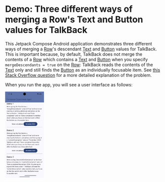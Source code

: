 # Demo: Three different ways of merging a Row's Text and Button values for TalkBack

This Jetpack Compose Android application demonstrates three different ways
of merging a [Row][1]'s descendant [Text][2] and [Button][3] values for TalkBack.
This is important because, by default,
TalkBack does not merge the contents of a [Row][1] which contains a [Text][2] and [Button][3]
when you specify `mergeDescendants = true` on the [Row][1]:
TalkBack reads the contents of the [Text][2] only
and still finds the [Button][3] as an individually focusable item.
See [this Stack Overflow question][4] for a more detailed explanation of the problem.

When you run the app, you will see a user interface as follows:

<img src="Screenshot.png" alt="Screenshot of application" width=25%>

[1]: https://developer.android.com/reference/kotlin/androidx/compose/foundation/layout/package-summary#Row(androidx.compose.ui.Modifier,androidx.compose.foundation.layout.Arrangement.Horizontal,androidx.compose.ui.Alignment.Vertical,kotlin.Function1)
[2]: https://developer.android.com/reference/kotlin/androidx/compose/material3/package-summary#Text(kotlin.String,androidx.compose.ui.Modifier,androidx.compose.ui.graphics.Color,androidx.compose.ui.unit.TextUnit,androidx.compose.ui.text.font.FontStyle,androidx.compose.ui.text.font.FontWeight,androidx.compose.ui.text.font.FontFamily,androidx.compose.ui.unit.TextUnit,androidx.compose.ui.text.style.TextDecoration,androidx.compose.ui.text.style.TextAlign,androidx.compose.ui.unit.TextUnit,androidx.compose.ui.text.style.TextOverflow,kotlin.Boolean,kotlin.Int,kotlin.Int,kotlin.Function1,androidx.compose.ui.text.TextStyle)
[3]: https://developer.android.com/reference/kotlin/androidx/compose/material3/package-summary#Button(kotlin.Function0,androidx.compose.ui.Modifier,kotlin.Boolean,androidx.compose.ui.graphics.Shape,androidx.compose.material3.ButtonColors,androidx.compose.material3.ButtonElevation,androidx.compose.foundation.BorderStroke,androidx.compose.foundation.layout.PaddingValues,androidx.compose.foundation.interaction.MutableInteractionSource,kotlin.Function1)
[4]: https://stackoverflow.com/q/79238107/1071320
